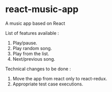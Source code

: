 # react-music-app

A music app based on React

List of features available : 
1. Play/pause.
2. Play random song.
3. Play from the list.
4. Next/previous song.

Technical changes to be done : 
1. Move the app from react only to react-redux.
2. Appropriate test case executions.

